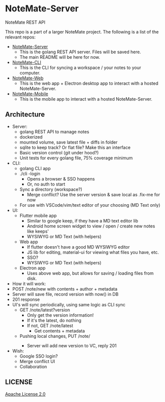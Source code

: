 # NoteMate-Server
NoteMate REST API 

This repo is a part of a larger NoteMate project. The following is a list of the relevant repos:
- [NoteMate-Server](https://github.com/ssebs/NoteMate-Server/)
  - This is the golang REST API server. Files will be saved here.
  - The main README will be here for now.
- [NoteMate-CLI](https://github.com/ssebs/NoteMate-CLI/)
  - This is the CLI for syncing a workspace / your notes to your computer.
- [NoteMate-Web](https://github.com/ssebs/NoteMate-Server/)
  - This is the web app + Electron desktop app to interact with a hosted NoteMate-Server.
- [NoteMate-Mobile](https://github.com/ssebs/NoteMate-Mobile)
  - This is the mobile app to interact with a hosted NoteMate-Server.


## Architecture
- Server:
  - golang REST API to manage notes
  - dockerized
  - mounted volume, save latest file + diffs in folder
  - sqlite to keep track? Or flat file? Make this an interface
  - Basic version control (git under hood?)
  - Unit tests for every golang file, 75% coverage minimum
- CLI:
  - golang CLI app
  - ./cli -login 
    - Opens a browser & SSO happens
    - Or, no auth to start
  - Sync a directory (workspace?)
    - Merge conflict? Use the server version & save local as .fix-me for now
  - For use with VSCode/vim/text editor of your choosing (MD Text only)
- UI:
  - Flutter mobile app
    - Similar to google keep, if they have a MD text editor lib
    - Android home screen widget to view / open / create new notes like keeps'
    - WYSIWYG or MD Text (with helpers)
  - Web app
    - If flutter doesn't have a good MD WYSIWYG editor
    - JS lib for editing, material-ui for viewing what files you have, etc.
    - SSO?
    - WYSIWYG or MD Text (with helpers)
  - Electron app
    - Uses above web app, but allows for saving / loading files from disk.
- How it will work:
- POST /note/new with contents + author + metadata
- Server will save file, record version with now() in DB
- 201 response
- UI's will sync periodically, using same logic as CLI sync
  - GET /note/latest?version
    - Only get the version information! 
    - If it's the latest, do nothing
    - If not, GET /note/latest
      - Get contents + metadata
  - Pushing local changes, PUT /note/<id>
    - Server will add new version to VC, reply 201
- Wish:
  - Google SSO login?
  - Merge conflict UI
  - Collaboration

## LICENSE
[Apache License 2.0](./LICENSE)
